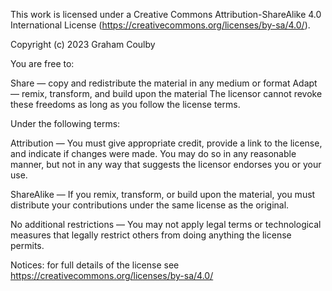 This work is licensed under a Creative Commons Attribution-ShareAlike 4.0 International License (https://creativecommons.org/licenses/by-sa/4.0/).

Copyright (c) 2023 Graham Coulby

You are free to:

Share — copy and redistribute the material in any medium or format
Adapt — remix, transform, and build upon the material
The licensor cannot revoke these freedoms as long as you follow the license terms.

Under the following terms:

Attribution — You must give appropriate credit, provide a link to the license, and indicate if changes were made. You may do so in any reasonable manner, but not in any way that suggests the licensor endorses you or your use.

ShareAlike — If you remix, transform, or build upon the material, you must distribute your contributions under the same license as the original.

No additional restrictions — You may not apply legal terms or technological measures that legally restrict others from doing anything the license permits.

Notices:
for full details of the license see https://creativecommons.org/licenses/by-sa/4.0/
